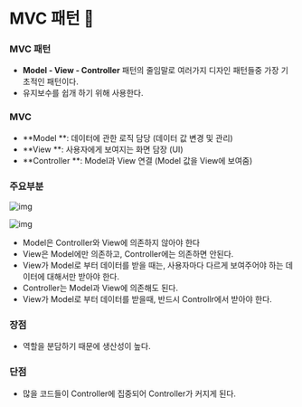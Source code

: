 # MVC 패턴 📐



### MVC 패턴

- **Model - View - Controller** 패턴의 줄임말로 여러가지 디자인 패턴들중 가장 기초적인 패턴이다. 
- 유지보수를 쉽개 하기 위해 사용한다.

### MVC

- **Model **: 데이터에 관한 로직 담당 (데이터 값 변경 및 관리)
- **View **: 사용자에게 보여지는 화면 담장 (UI)
- **Controller **: Model과 View 연결 (Model 값을 View에 보여줌)

### 주요부분

![img](https://blog.kakaocdn.net/dn/18LpC/btqFkna9DNO/6XlH5ou9HicTgEC2xQZml1/img.png)

![img](https://blog.kakaocdn.net/dn/DneMR/btqFkJyjHP5/86OAr4nVMr4YKkVRKpxZtK/img.png)

- Model은 Controller와 View에 의존하지 않아야 한다
- View은 Model에만 의존하고, Controller에는 의존하면 안된다.
- View가 Model로 부터 데이터를 받을 때는, 사용자마다 다르게 보여주어야 하는 데이터에 대해서만 받아야 한다.
- Controller는 Model과 View에 의존해도 된다.
- View가 Model로 부터 데이터를 받을때, 반드시 Controllr에서 받아야 한다.

### 장점

- 역할을 분담하기 때문에 생산성이 높다.

### 단점

- 많을 코드들이 Controller에 집중되어 Controller가 커지게 된다.
